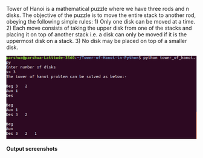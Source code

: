Tower of Hanoi is a mathematical puzzle where we have three rods and n disks. The objective of the puzzle is to move the entire stack to another rod, obeying the following simple rules:
	1) Only one disk can be moved at a time.
	2) Each move consists of taking the upper disk from one of the stacks and placing it on top of another stack i.e. a disk 			can only be moved if it is the uppermost disk on a stack.
	3) No disk may be placed on top of a smaller disk.

![](output.png)


**Output screenshots** 
